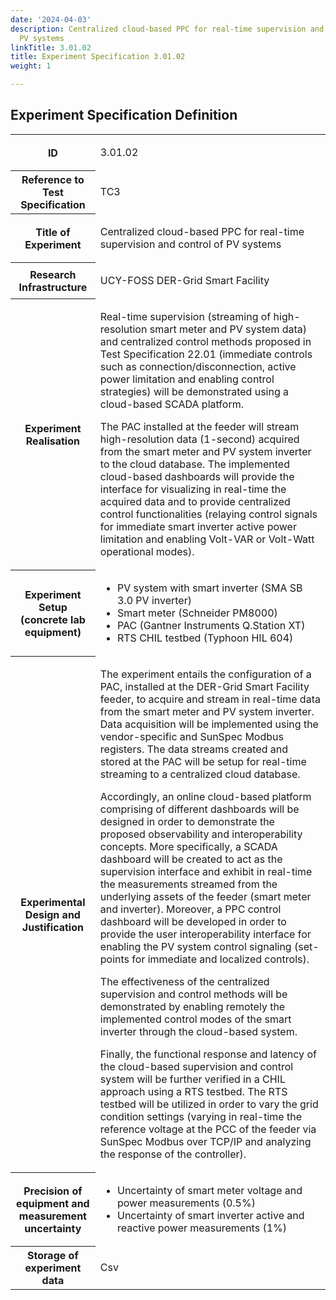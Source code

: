 ```yaml
---
date: '2024-04-03'
description: Centralized cloud-based PPC for real-time supervision and control of
  PV systems
linkTitle: 3.01.02
title: Experiment Specification 3.01.02
weight: 1

---
```



## Experiment Specification Definition


<table>
<tr>
<th colspan=1>
ID</th>
<td colspan=1>
<p>3.01.02</p></td>
</tr>
<tr>
<th colspan=1>
Reference to Test Specification</th>
<td colspan=1>
<p>TC3</p></td>
</tr>
<tr>
<th colspan=1>
Title of Experiment</th>
<td colspan=1>
<p>Centralized cloud-based PPC for real-time supervision and control of PV systems</p></td>
</tr>
<tr>
<th colspan=1>
Research Infrastructure</th>
<td colspan=1>
<p>UCY-FOSS DER-Grid Smart Facility </p></td>
</tr>
<tr>
<th colspan=1>
Experiment Realisation</th>
<td colspan=1>
<p>Real-time supervision (streaming of high-resolution smart meter and PV system data) and centralized control methods proposed in Test Specification 22.01 (immediate controls such as connection/disconnection, active power limitation and enabling control strategies) will be demonstrated using a cloud-based SCADA platform. </p><p>The PAC installed at the feeder will stream high-resolution data (1-second) acquired from the smart meter and PV system inverter to the cloud database. The implemented cloud-based dashboards will provide the interface for visualizing in real-time the acquired data and to provide centralized control functionalities (relaying control signals for immediate smart inverter active power limitation and enabling Volt-VAR or Volt-Watt operational modes).</p></td>
</tr>
<tr>
<th colspan=1>
Experiment Setup 
(concrete lab equipment)</th>
<td colspan=1>
<ul>
<li>PV system with smart inverter (SMA SB 3.0 PV inverter)</li>
<li>Smart meter (Schneider PM8000)</li>
<li>PAC (Gantner Instruments Q.Station XT)</li>
<li>RTS CHIL testbed (Typhoon HIL 604)</li>
</ul></td>
</tr>
<tr>
<th colspan=1>
Experimental Design and 
Justification</th>
<td colspan=1>
<p>The experiment entails the configuration of a PAC, installed at the DER-Grid Smart Facility feeder, to acquire and stream in real-time data from the smart meter and PV system inverter. Data acquisition will be implemented using the vendor-specific and SunSpec Modbus registers. The data streams created and stored at the PAC will be setup for real-time streaming to a centralized cloud database. </p><p>Accordingly, an online cloud-based platform comprising of different dashboards will be designed in order to demonstrate the proposed observability and interoperability concepts. More specifically, a SCADA dashboard will be created to act as the supervision interface and exhibit in real-time the measurements streamed from the underlying assets of the feeder (smart meter and inverter). Moreover, a PPC control dashboard will be developed in order to provide the user interoperability interface for enabling the PV system control signaling (set-points for immediate and localized controls).</p><p>The effectiveness of the centralized supervision and control methods will be demonstrated by enabling remotely the implemented control modes of the smart inverter through the cloud-based system. </p><p>Finally, the functional response and latency of the cloud-based supervision and control system will be further verified in a CHIL approach using a RTS testbed. The RTS testbed will be utilized in order to vary the grid condition settings (varying in real-time the reference voltage at the PCC of the feeder via SunSpec Modbus over TCP/IP and analyzing the response of the controller).</p></td>
</tr>
<tr>
<th colspan=1>
Precision of equipment and measurement uncertainty</th>
<td colspan=1>
<ul>
<li>Uncertainty of smart meter voltage and power measurements (0.5%)</li>
<li>Uncertainty of smart inverter active and reactive power measurements (1%)</li>
</ul></td>
</tr>
<tr>
<th colspan=1>
Storage of experiment data</th>
<td colspan=1>
<p>Csv</p></td>
</tr>
</table>


